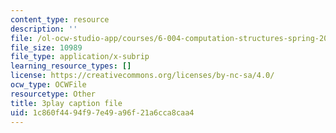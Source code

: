 ```yaml
---
content_type: resource
description: ''
file: /ol-ocw-studio-app/courses/6-004-computation-structures-spring-2017/1c860f4494f97e49a96f21a6cca8caa4_xvojobO-1Hw.srt
file_size: 10989
file_type: application/x-subrip
learning_resource_types: []
license: https://creativecommons.org/licenses/by-nc-sa/4.0/
ocw_type: OCWFile
resourcetype: Other
title: 3play caption file
uid: 1c860f44-94f9-7e49-a96f-21a6cca8caa4
---
```

